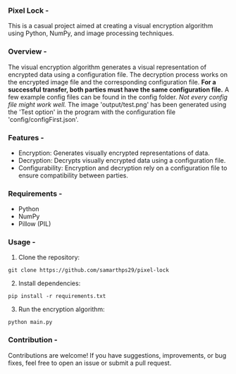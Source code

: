 ### Pixel Lock -
This is a casual project aimed at creating a visual encryption algorithm using Python, NumPy, and image processing techniques.

### Overview -
The visual encryption algorithm generates a visual representation of encrypted data using a configuration file. The decryption process works on the encrypted image file and the corresponding configuration file. **For a successful transfer, both parties must have the same configuration file.**
A few example config files can be found in the config folder. *Not every config file might work well.*
The image 'output/test.png' has been generated using the 'Test option' in the program with the configuration file 'config/configFirst.json'. 

### Features -
- Encryption: Generates visually encrypted representations of data.
- Decryption: Decrypts visually encrypted data using a configuration file.
- Configurability: Encryption and decryption rely on a configuration file to ensure compatibility between parties.

### Requirements -
- Python
- NumPy
- Pillow (PIL)

### Usage -
1. Clone the repository:
```
git clone https://github.com/samarthps29/pixel-lock
```
2. Install dependencies:
```
pip install -r requirements.txt
```
3. Run the encryption algorithm:
```
python main.py
```
### Contribution - 
Contributions are welcome! If you have suggestions, improvements, or bug fixes, feel free to open an issue or submit a pull request.
